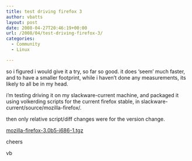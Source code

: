 ```yaml
---
title: test driving firefox 3
author: vbatts
layout: post
date: 2008-04-27T20:46:19+00:00
url: /2008/04/test-driving-firefox-3/
categories:
  - Community
  - Linux

---
```

so i figured i would give it a try, so far so good. it does &#8216;seem&#8217; much faster, and to have a smaller footprint, while i haven&#8217;t done any measurements, its likely to all be in my head.

i&#8217;m testing driving it on my slackware-current machine, and packaged it using volkerding scripts for the current firefox stable, in slackware-current/source/mozilla-firefox/.

then only relative script/diff changes were for the version change.

<a href="http://hashbangbash.com/downloads/slackpkgs/mozilla-firefox-3.0b5-i686-1.tgz" title="mozilla-firefox-3.0b5-i686-1.tgz" target="_blank">mozilla-firefox-3.0b5-i686-1.tgz </a>

cheers

vb